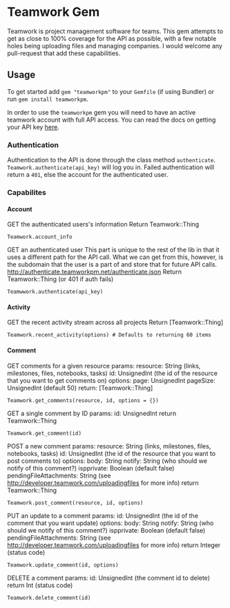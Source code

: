 # Teamwork Gem

Teamwork is project management software for teams.  This gem attempts to get as close to 100% coverage for the API as possible,
with a few notable holes being uploading files and managing companies.  I would welcome any pull-request that add these capabilities.

## Usage

To get started add `gem "teamworkpm"` to your `Gemfile` (if using Bundler) or run `gem install teamworkpm`.

In order to use the `teamworkpm` gem you will need to have an active teamwork account with full API access.  You can read the docs
on getting your API key [here](http://developer.teamwork.com/enabletheapiandgetyourkey).

### Authentication

Authentication to the API is done through the class method `authenticate`.  `Teamwork.authenticate(api_key)` will log you in.  Failed authentication will return a `401`, else the account for the authenticated user.

### Capabilites

#### Account

GET the authenticated users's information
Return Teamwork::Thing

    Teamwork.account_info


GET an authenticated user
This part is unique to the rest of the lib
in that it uses a different path for the API call.
What we can get from this, however, is the subdomain that the
user is a part of and store that for future API calls.
http://authenticate.teamworkpm.net/authenticate.json
Return Teamwork::Thing (or 401 if auth fails)

    Teamwwork.authenticate(api_key)

#### Activity

GET the recent activity stream across all projects
Return [Teamwork::Thing]

    Teamwork.recent_activity(options) # Defaults to returning 60 items

#### Comment

GET comments for a given resource
params:
  resource: String (links, milestones, files, notebooks, tasks)
  id: UnsignedInt (the id of the resource that you want to get comments on)
options:
  page: UnsignedInt
  pageSize: UnsignedInt (default 50)
return: [Teamwork::Thing]

    Teamwork.get_comments(resource, id, options = {})

GET a single comment by ID
params:
  id: UnsignedInt
return Teamwork::Thing

    Teamwork.get_comment(id)

POST a new comment
params:
  resource: String (links, milestones, files, notebooks, tasks)
  id: UnsignedInt (the id of the resource that you want to post comments to)
options:
  body: String
  notify: String (who should we notify of this comment?)
  ispprivate: Boolean (default false)
  pendingFileAttachments: String (see http://developer.teamwork.com/uploadingfiles for more info)
return Teamwork::Thing
    
    Teamwork.post_comment(resource, id, options)

PUT an update to a comment
params:
  id: UnsignedInt (the id of the comment that you want update)
options:
  body: String
  notify: String (who should we notify of this comment?)
  ispprivate: Boolean (default false)
  pendingFileAttachments: String (see http://developer.teamwork.com/uploadingfiles for more info)
return Integer (status code)

    Teamwork.update_comment(id, options)

DELETE a comment
params:
  id: UnsignedInt (the comment id to delete)
return Int (status code)

    Teamwork.delete_comment(id)